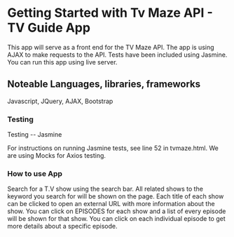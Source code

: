 # Getting Started with Tv Maze API - TV Guide App

This app will serve as a front end for the TV Maze API. The app is using AJAX
to make requests to the API. Tests have been included using Jasmine. You can run this app using live server. 

## Noteable Languages, libraries, frameworks

Javascript, JQuery, AJAX, Bootstrap

### Testing

Testing -- Jasmine

For instructions on running Jasmine tests, see line 52 in tvmaze.html. We are using Mocks for Axios testing.

### How to use App

Search for a T.V show using the search bar. All related shows to the keyword you search for will be shown on the page. Each title of each show can be clicked to open an external URL with more information about the show. You can click on EPISODES for each show and a list of every episode will be shown for that show. You can click on each individual episode to get more details about a specific episode.
